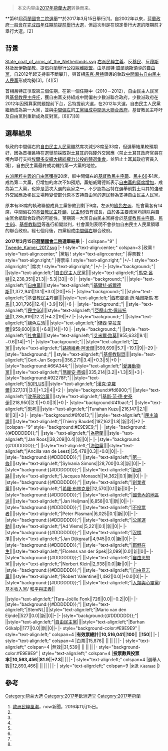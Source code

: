 > 本文内容由[2017年荷蘭大選](https://zh.wikipedia.org/wiki/2017年荷蘭大選)转换而来。


**第61屆[荷蘭國會二院選舉](https://zh.wikipedia.org/wiki/荷蘭國會二院 "wikilink")**於2017年3月15日舉行\[1\]。自2002年以來，[荷蘭政府一般會在完成四年任期前提前舉行大選](https://zh.wikipedia.org/wiki/荷蘭 "wikilink")，但這次則是在規定舉行大選的限期前才舉行大選。\[2\]

## 背景

[State_coat_of_arms_of_the_Netherlands.svg](https://zh.wikipedia.org/wiki/File:State_coat_of_arms_of_the_Netherlands.svg "fig:State_coat_of_arms_of_the_Netherlands.svg") [右派民粹主義](https://zh.wikipedia.org/wiki/右派民粹主義 "wikilink")、反[移民](../Page/移民.md "wikilink")、反[穆斯林](../Page/穆斯林.md "wikilink")及反[伊斯蘭教](https://zh.wikipedia.org/wiki/伊斯蘭教 "wikilink")、提倡荷蘭舉行公投脫離[歐盟](https://zh.wikipedia.org/wiki/歐盟 "wikilink")，由[基爾特·威爾德斯領導的](https://zh.wikipedia.org/wiki/基爾特·威爾德斯 "wikilink")[自由黨](../Page/自由黨_\(荷蘭\).md "wikilink")，自2012年起支持率不斷攀升，與首相[馬克·呂特](../Page/馬克·呂特.md "wikilink")領導的執政[中間偏右](../Page/中間偏右.md "wikilink")[自由民主人民黨](../Page/自由民主人民黨.md "wikilink")形成均勢\[3\]。\[4\]\[5\]

首相呂特正爭取第三個任期，在第一個任期中（2010－2012），自由民主人民黨與[基督教民主呼吁](https://zh.wikipedia.org/wiki/基督教民主呼吁 "wikilink")，獲自由黨支持組成中間偏右少數派聯合政府，少數派政府在2012年因預算案問題提前下台，呂特提前大選，在2012年大選，自由民主人民黨繼續成為第一大黨，並與[中間偏左](../Page/中間偏左.md "wikilink")的[工黨組成中間派](../Page/工黨_\(荷蘭\).md "wikilink")[大聯合政府](../Page/大聯合政府.md "wikilink")，基督教民主呼吁及自由黨則重新成為反對黨。\[6\]\[7\]\[8\]

## 選舉結果

執政的中間偏右的[自由民主人民黨](../Page/自由民主人民黨.md "wikilink")雖然席次減少8席至33席，但選舉結果較預期好，因為首相呂特在選舉前採取對[土耳其](../Page/土耳其.md "wikilink")的強硬外交回應（禁止土耳其政府官員在境內舉行支持[埃爾多安擴大總統權力公投的競選集會](https://zh.wikipedia.org/wiki/埃爾多安 "wikilink")，並阻止土耳其政府官員入境），自由民主黨最終成功維持第一大黨的地位。

[右派民粹主義的](https://zh.wikipedia.org/wiki/右派民粹主義 "wikilink")[自由黨獲得](../Page/自由黨_\(荷蘭\).md "wikilink")20席，較中間偏右的[基督教民主呼籲](../Page/基督教民主呼籲.md "wikilink")、[民主66](../Page/民主66.md "wikilink")多1席，成為第二大黨，但增加的席次不如預期，黨魁威爾德斯表示[自由黨的議席增加](../Page/自由黨_\(荷蘭\).md "wikilink")，成為第二大黨，也算是這次大選的贏家之一，不少認為呂特在選舉前對土耳其的強硬外交回應及移民立場轉變使部分原本支持自由黨的選民轉為支持自由民主人民黨。

原本有38席的執政聯盟成員工黨慘敗到剩下9席。左派的[綠色左派](../Page/綠色左派.md "wikilink")、社會黨各有14席，中間偏右的[基督教民主呼籲](../Page/基督教民主呼籲.md "wikilink")、[民主66](../Page/民主66.md "wikilink")皆有成長，由於各主要政黨均排除與自由黨合組聯合政府的可能性，預期第一大黨自由民主黨將會於[基督教民主呼籲](../Page/基督教民主呼籲.md "wikilink")、[民主66](../Page/民主66.md "wikilink")、[基督教聯盟](../Page/基督教聯盟.md "wikilink")等進行組閣談判，社會黨則表明不會參加自由民主人民黨領導的聯合政府。經七個月後，四黨組成[中間偏右](../Page/中間偏右.md "wikilink")聯合政府。

**2017年3月15日[荷蘭](https://zh.wikipedia.org/wiki/荷蘭 "wikilink")[國會二院](../Page/國會二院.md "wikilink")選舉結果** |- | colspan="9" | [Tweede_Kamer_2017.svg](https://zh.wikipedia.org/wiki/File:Tweede_Kamer_2017.svg "fig:Tweede_Kamer_2017.svg") |- \! style="text-align:center;" colspan=3 |政黨 \! style="text-align:center;" |黨魁 \! style="text-align:center;" |得票數 \! style="text-align:right;" |得票率 \! style="text-align:right;" |+/- \! style="text-align:right;" |席次 \! style="text-align:right;" |+/- |- |style="background:;"| ||style="text-align:left;"|[自由民主人民黨](../Page/自由民主人民黨.md "wikilink")||||style="text-align:left;"|[馬克·呂特](../Page/馬克·呂特.md "wikilink")||2,238,351||21.3||−5.3||33||−8 |- |style="background:;"| ||style="text-align:left;"|[自由黨](../Page/自由黨_\(荷蘭\).md "wikilink")||||style="text-align:left;"|[基爾特·威爾德斯](https://zh.wikipedia.org/wiki/基爾特·威爾德斯 "wikilink")||1,372,941||13.1||+3.0||20||+5 |- |style="background:;"| ||style="text-align:left;"|[基督教民主呼籲](../Page/基督教民主呼籲.md "wikilink")||||style="text-align:left;"|[西布蘭德·范·哈爾斯馬·布馬](https://zh.wikipedia.org/wiki/西布蘭德·范·哈爾斯馬·布馬 "wikilink")||1,301,796||12.4||+3.9||19||+6 |- |style="background:;"| ||style="text-align:left;"|[民主66](../Page/民主66.md "wikilink")||||style="text-align:left;"|[亞歷山大·佩赫托德](https://zh.wikipedia.org/wiki/亞歷山大·佩赫托德 "wikilink")||1,285,819||12.2||+4.2||19||+7 |- |style="background:;"| ||style="text-align:left;"|[綠色左派](../Page/綠色左派.md "wikilink")||||style="text-align:left;"|[傑西·克拉韋爾](https://zh.wikipedia.org/wiki/傑西·克拉韋爾 "wikilink")||959,600||9.1||+6.8||14||+10 |- |style="background:;"| ||style="text-align:left;"|[社會黨](../Page/社會黨_\(荷蘭\).md "wikilink")||||style="text-align:left;"|[艾米爾·路莫](https://zh.wikipedia.org/wiki/艾米爾·路莫 "wikilink")||955,633||9.1||−0.6||14||−1 |- |style="background:;"| ||style="text-align:left;"|[工黨](../Page/工黨_\(荷蘭\).md "wikilink")||||style="text-align:left;"|[路德維希·阿舍爾](https://zh.wikipedia.org/wiki/路德維希·阿舍爾 "wikilink")||599,699||5.7||−19.1||9||−29 |- |style="background:;"| ||style="text-align:left;"|[基督教聯盟](../Page/基督教聯盟.md "wikilink")||||style="text-align:left;"|Gert-Jan Segers||356,271||3.4||+0.3||5||+0 |- |style="background:\#66A344;"| ||style="text-align:left;"|[愛護動物黨](https://zh.wikipedia.org/wiki/爱护動物黨 "wikilink")||||style="text-align:left;"|[瑪麗安·蒂姆](https://zh.wikipedia.org/wiki/瑪麗安·蒂姆 "wikilink")||335,214||3.2||+1.3||5||+3 |- |style="background:\#92278F;"| ||style="text-align:left;"|[50PLUS](https://zh.wikipedia.org/wiki/50PLUS "wikilink")||||style="text-align:left;"|[漢克·克羅爾](https://zh.wikipedia.org/wiki/漢克·克羅爾 "wikilink")||327,131||3.1||+1.2||4||+2 |- |style="background:\#fd6900;"| ||style="text-align:left;"|[改革政治黨](https://zh.wikipedia.org/wiki/改革政治黨 "wikilink")||||style="text-align:left;"|[基斯·范·德·史泰伊](https://zh.wikipedia.org/wiki/基斯·范·德·史泰伊 "wikilink")||218,950||2.1||+0.0||3||+0 |- |style="background:\#41bac1;"| ||style="text-align:left;"|[思考](https://zh.wikipedia.org/wiki/思考_\(荷蘭\) "wikilink")||||style="text-align:left;"|Tunahan Kuzu||216,147||2.1||新||3||+3 |- |style="background:\#6f0d13;"| ||style="text-align:left;"|[民主論壇](https://zh.wikipedia.org/wiki/民主論壇 "wikilink")||||style="text-align:left;"|Thierry Baudet||187,162||1.8||新||2||+2 |- |colspan="9" style="background:\#E9E9E9;"| |- |style="background:{{\#DDDDDD}};"| ||style="text-align:left;"|[為荷蘭](https://zh.wikipedia.org/wiki/為荷蘭 "wikilink")||||style="text-align:left;"|Jan Roos||38,209||0.4||新||0||– |- |style="background:{{\#DDDDDD}};"| ||style="text-align:left;"|[海盜黨](https://zh.wikipedia.org/wiki/荷蘭海盜黨 "wikilink")||||style="text-align:left;"|Ancilla van de Leest||35,478||0.3||+0.0||0||– |- |style="background:{{\#DDDDDD}};"| ||style="text-align:left;"|[第一條](https://zh.wikipedia.org/wiki/第一條 "wikilink")||||style="text-align:left;"|Sylvania Simons||28,700||0.3||新||0||– |- |style="background:{{\#DDDDDD}};"| ||style="text-align:left;"|[新道路](https://zh.wikipedia.org/wiki/新道路 "wikilink")||||style="text-align:left;"|Jacques Monasch||14,362||0.1||新||0||– |- |style="background:{{\#DDDDDD}};"| ||style="text-align:left;"|[創業者黨](https://zh.wikipedia.org/wiki/創業者黨 "wikilink")||||style="text-align:left;"|[希羅·布林克曼](https://zh.wikipedia.org/wiki/希羅·布林克曼 "wikilink")||12,570||0.1||新||0||– |- |style="background:{{\#DDDDDD}};"| ||style="text-align:left;"|[國會內的地區派](https://zh.wikipedia.org/wiki/國會內的地區派 "wikilink")||||style="text-align:left;"|Jan Heijman||6,858||0.1||新||0||– |- |style="background:{{\#DDDDDD}};"| ||style="text-align:left;"|[不投票者](https://zh.wikipedia.org/wiki/不投票者 "wikilink")||||style="text-align:left;"|Peter Plasman||6,025||0.1||新||0||– |- |style="background:{{\#DDDDDD}};"| ||style="text-align:left;"|[公民運動](https://zh.wikipedia.org/wiki/公民運動 "wikilink")||||style="text-align:left;"|Ad Vlems||5,221||0.1||新||0||– |- |style="background:{{\#DDDDDD}};"| ||style="text-align:left;"|[沒標準](https://zh.wikipedia.org/wiki/沒標準 "wikilink")||||style="text-align:left;"|Jan Dijkgraaf||4,945||0.0||新||0||– |- |style="background:{{\#DDDDDD}};"| ||style="text-align:left;"|[耶穌在生](https://zh.wikipedia.org/wiki/耶穌在生 "wikilink")||||style="text-align:left;"|Florens van der Spek||3,099||0.0||新||0||– |- |style="background:{{\#DDDDDD}};"| ||style="text-align:left;"|[自由思想黨](https://zh.wikipedia.org/wiki/自由思想黨 "wikilink")||||style="text-align:left;"|Norbert Klein||2,938||0.0||新||0||– |- |style="background:{{\#DDDDDD}};"| ||style="text-align:left;"|[自由意志黨](https://zh.wikipedia.org/wiki/自由意志黨_\(荷蘭\) "wikilink")||||style="text-align:left;"|Robert Valentine||1,492||0.0||+0.0||0||– |- |style="background:{{\#DDDDDD}};"| ||style="text-align:left;"|[人類與心靈黨](https://zh.wikipedia.org/wiki/人類與心靈黨 "wikilink")/
[基本收入黨](https://zh.wikipedia.org/wiki/基本收入黨 "wikilink")/
[和平與正義](https://zh.wikipedia.org/wiki/和平與正義 "wikilink")||

||style="text-align:left;"|Tara-Joëlle Fonk||726||0.0||−0.2||0||– |- |style="background:{{\#DDDDDD}};"| ||style="text-align:left;"|StemNL||||style="text-align:left;"|Mario van den Eijnde||527||0.0||新||0||– |- |style="background:{{\#DDDDDD}};"| ||style="text-align:left;"|[自由民主黨](https://zh.wikipedia.org/wiki/自由民主黨_\(荷蘭\) "wikilink")||||style="text-align:left;"|Burhan Gökalp||177||0.0||新||0||– |- style="background-color:\#E9E9E9" | style="text-align:left;" colspan=4 |**有效票總計**||**10,516,041**||**100**|| ||**150**|| |- | style="text-align:left;" colspan=4 |白票||15,876|| || || || |- | style="text-align:left;" colspan=4 |無效||31,539|| || || || |- style="background-color:\#E9E9E9" | style="text-align:left;" colspan=4 |**投票數與投票率**||**10,563,456**||**81.9**||**+7.3**|| || |- | style="text-align:left;" colspan=4 |選舉人數||12,893,466|| || || || |- | style="text-align:left;" colspan=9 |<small>來源: [Kiesraad](https://www.kiesraad.nl/adviezen-en-publicaties/rapporten/2017/3/kerngegevens-tweede-kamerverkiezing-2017/kerngegevens-tweede-kamerverkiezing-2017)</small> |}<noinclude>

## 參考

[Category:荷兰大选](https://zh.wikipedia.org/wiki/Category:荷兰大选 "wikilink") [Category:2017年欧洲选举](https://zh.wikipedia.org/wiki/Category:2017年欧洲选举 "wikilink") [Category:2017年荷蘭](https://zh.wikipedia.org/wiki/Category:2017年荷蘭 "wikilink")

1.  [歐洲民粹風潮](http://news.now.com/home/international/player?newsId=200493)，now新聞，2016年11月15日。
2.
3.
4.
5.
6.
7.
8.